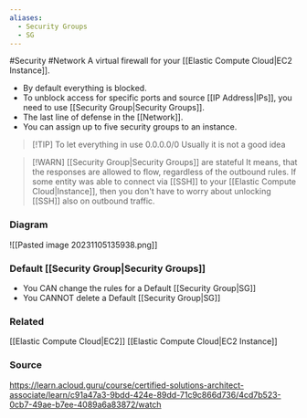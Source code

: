```yaml
---
aliases:
  - Security Groups
  - SG
---
```

#Security #Network 
A virtual firewall for your [[Elastic Compute Cloud|EC2 Instance]].
* By default everything is blocked.
* To unblock access for specific ports and source [[IP Address|IPs]], you need to use [[Security Group|Security Groups]].
* The last line of defense in the [[Network]].
* You can assign up to five security groups to an instance.

> [!TIP] To let everything in use 0.0.0.0/0
> Usually it is not a good idea

> [!WARN] [[Security Group|Security Groups]] are stateful
> It means, that the responses are allowed to flow, regardless of the outbound rules.
> If some entity was able to connect via [[SSH]] to your [[Elastic Compute Cloud|Instance]], then you don't have to worry about unlocking [[SSH]] also on outbound traffic.
### Diagram
![[Pasted image 20231105135938.png]]
### Default [[Security Group|Security Groups]]
* You CAN change the rules for a Default [[Security Group|SG]]
* You CANNOT delete a Default [[Security Group|SG]]
### Related
[[Elastic Compute Cloud|EC2]]
[[Elastic Compute Cloud|EC2 Instance]]
### Source
https://learn.acloud.guru/course/certified-solutions-architect-associate/learn/c91a47a3-9bdd-424e-89dd-71c9c866d736/4cd7b523-0cb7-49ae-b7ee-4089a6a83872/watch